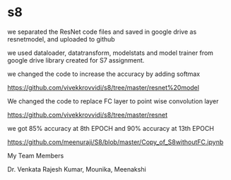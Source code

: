 # s8


we separated the ResNet code files and saved in google drive as resnetmodel, and uploaded to github

we used dataloader, datatransform, modelstats and model trainer from google drive library created for S7 assignment.

we changed the code to increase the accuracy by adding softmax 

https://github.com/vivekkrovvidi/s8/tree/master/resnet%20model

We changed the code to replace FC layer to point wise convolution layer 

https://github.com/vivekkrovvidi/s8/tree/master/resnet

we got 85% accuracy at 8th EPOCH and 90% accuracy at 13th EPOCH

https://github.com/meenuraji/S8/blob/master/Copy_of_S8withoutFC.ipynb

My Team Members

Dr. Venkata Rajesh Kumar, Mounika, Meenakshi
